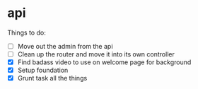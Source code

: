 api
===

Things to do:

- [ ] Move out the admin from the api
- [ ] Clean up the router and move it into its own controller
- [x] Find badass video to use on welcome page for background
- [x] Setup foundation
- [x] Grunt task all the things
